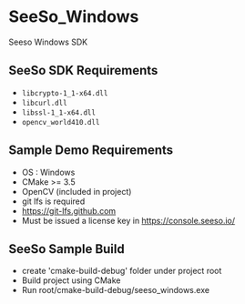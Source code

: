 # SeeSo_Windows
Seeso Windows SDK

## SeeSo SDK Requirements
* `libcrypto-1_1-x64.dll`
* `libcurl.dll`
* `libssl-1_1-x64.dll`
* `opencv_world410.dll`

## Sample Demo Requirements
* OS : Windows 
* CMake >= 3.5
* OpenCV (included in project)
* git lfs is required
* https://git-lfs.github.com
* Must be issued a license key in https://console.seeso.io/


## SeeSo Sample Build
* create 'cmake-build-debug' folder under project root
* Build project using CMake
* Run root/cmake-build-debug/seeso_windows.exe